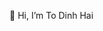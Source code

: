 👋 Hi, I’m To Dinh Hai


<!---
todevdinhhai03/todevdinhhai03 is a ✨ special ✨ repository because its `README.md` (this file) appears on your GitHub profile.
You can click the Preview link to take a look at your changes.
--->
